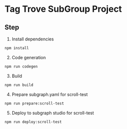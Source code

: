 # Tag Trove SubGroup Project

## Step

1. Install dependencies
```bash
npm install
```
2. Code generation    
```bash
npm run codegen
```
3. Build
```bash 
npm run build
```
4. Prepare subgraph.yaml for scroll-test
```bash
npm run prepare:scroll-test
``` 
5. Deploy to subgraph studio for scroll-test
```bash
npm run deploy:scroll-test
```

